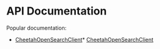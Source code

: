 # API Documentation

Popular documentation:

* [CheetahOpenSearchClient](../api/Cheetah.Shared.WebApi.Infrastructure.Services.CheetahOpenSearchClient.yml)* [CheetahOpenSearchClient](../api/Cheetah.WebApi.Shared.Infrastructure.Auth.CheetahKafkaExtensions.yml)